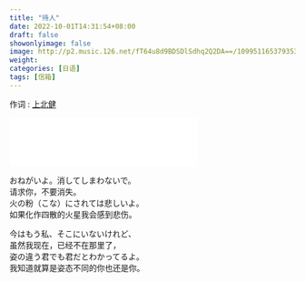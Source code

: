 ```yaml
---
title: "待人"
date: 2022-10-01T14:31:54+08:00
draft: false
showonlyimage: false
image: http://p2.music.126.net/fT64u8d9BDSDlSdhq2Q2DA==/109951165379353692.jpg
weight: 
categories: [日语]
tags: [信箱]
---
```


作词 : [上北健](https://music.163.com/#/song?id=1485868283)
<!--more-->

<iframe frameborder="no" border="0" marginwidth="0" marginheight="0" width=330 height=86 src="//music.163.com/outchain/player?type=2&id=1485868283&auto=0&height=66"></iframe>

おねがいよ。消してしまわないで。  
请求你，不要消失。  
火の粉（こな）にされては悲しいよ。  
如果化作四散的火星我会感到悲伤。  
  
今はもう私、そこにいないけれど、  
虽然我现在，已经不在那里了，  
姿の違う君でも君だとわかってるよ。  
我知道就算是姿态不同的你也还是你。  